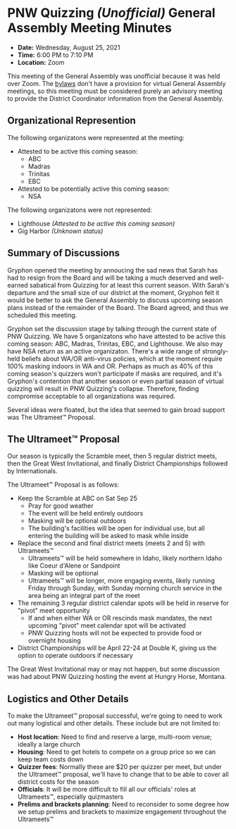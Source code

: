 # PNW Quizzing *(Unofficial)* General Assembly Meeting Minutes

- **Date:** Wednesday, August 25, 2021
- **Time:** 6:00 PM to 7:10 PM
- **Location:** Zoom

This meeting of the General Assembly was unofficial because it was held over
Zoom. The [bylaws](../bylaws.md) don't have a provision for virtual General
Assembly meetings, so this meeting must be considered purely an advisory
meeting to provide the District Coordinator information from the General
Assembly.

## Organizational Represention

The following organizatons were represented at the meeting:

- Attested to be active this coming season:
    - ABC
    - Madras
    - Trinitas
    - EBC
- Attested to be potentially active this coming season:
    - NSA

The following organizatons were not represented:

- Lighthouse *(Attested to be active this coming season)*
- Gig Harbor *(Unknown status)*

## Summary of Discussions

Gryphon opened the meeting by annoucing the sad news that Sarah has had to
resign from the Board and will be taking a much deserved and well-earned
sabatical from Quizzing for at least this current season. With Sarah's departure
and the small size of our district at the moment, Gryphon felt it would be
better to ask the General Assembly to discuss upcoming season plans instead of
the remainder of the Board. The Board agreed, and thus we scheduled this
meeting.

Gryphon set the discussion stage by talking through the current state of PNW
Quizzing. We have 5 organizatons who have attested to be active this coming
season: ABC, Madras, Trinitas, EBC, and Lighthouse. We also may have NSA return
as an active organizaton. There's a wide range of strongly-held beliefs about
WA/OR anti-virus policies, which at the moment require 100% masking indoors in
WA and OR. Perhaps as much as 40% of this coming season's quizzers won't
participate if masks are required, and it's Gryphon's contention that another
season or even partial season of virtual quizzing will result in PNW Quizzing's
collapse. Therefore, finding compromise acceptable to all organizations was
required.

Several ideas were floated, but the idea that seemed to gain broad support was
The Ultrameet™ Proposal.

## The Ultrameet™ Proposal

Our season is typically the Scramble meet, then 5 regular district meets, then
the Great West Invitational, and finally District Championships followed by
Internationals.

The Ultrameet™ Proposal is as follows:

- Keep the Scramble at ABC on Sat Sep 25
    - Pray for good weather
    - The event will be held entirely outdoors
    - Masking will be optional outdoors
    - The building's facilities will be open for individual use, but all entering the building will be asked to mask while inside
- Replace the second and final district meets (meets 2 and 5) with Ultrameets™
    - Ultrameets™ will be held somewhere in Idaho, likely northern Idaho like Coeur d'Alene or Sandpoint
    - Masking will be optional
    - Ultrameets™ will be longer, more engaging events, likely running Friday through Sunday, with Sunday morning church service in the area being an integral part of the meet
- The remaining 3 regular district calendar spots will be held in reserve for "pivot" meet opportunity
    - If and when either WA or OR rescinds mask mandates, the next upcoming "pivot" meet calendar spot will be activated
    - PNW Quizzing hosts will not be expected to provide food or overnight housing
- District Championships will be April 22-24 at Double K, giving us the option to operate outdoors if necessary

The Great West Invitational may or may not happen, but some discussion was had
about PNW Quizzing hosting the event at Hungry Horse, Montana.

## Logistics and Other Details

To make the Ultrameet™ proposal successful, we're going to need to work out many
logistical and other details. These include but are not limited to:

- **Host location**: Need to find and reserve a large, multi-room venue; ideally a large church
- **Housing**: Need to get hotels to compete on a group price so we can keep team costs down
- **Quizzer fees**: Normally these are $20 per quizzer per meet, but under the Ultrameet™ proposal, we'll have to change that to be able to cover all district costs for the season
- **Officials**: It will be more difficult to fill all our officials' roles at Ultrameets™, especially quizmasters
- **Prelims and brackets planning**: Need to reconsider to some degree how we setup prelims and brackets to maximize engagement throughout the Ultrameets™

